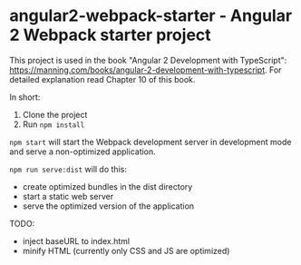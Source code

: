 # angular2-webpack-starter - Angular 2 Webpack starter project

This project is used in the book "Angular 2 Development with TypeScript":
https://manning.com/books/angular-2-development-with-typescript. For detailed explanation read Chapter 10 of this book.

In short:

1. Clone the project
2. Run `npm install`

`npm start` will start the Webpack development server in development mode and serve a non-optimized application.

`npm run serve:dist` will do this:
- create optimized bundles in the dist directory
- start a static web server
- serve the optimized version of the application

TODO:

- inject baseURL to index.html
- minify HTML (currently only CSS and JS are optimized)

